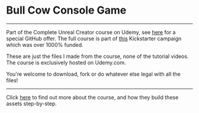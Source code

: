 # Bull Cow Console Game
****

Part of the Complete Unreal Creator course on Udemy, see [here](https://www.udemy.com/unrealcourse?couponCode=GitHubSpecial) for a special GitHub offer. The full course is part of [this](https://www.kickstarter.com/projects/bentristem/learn-to-make-video-games-unreal-developer-course) Kickstarter campaign which was over 1000% funded.

These are just the files I made from the course, none of the tutorial videos. The course is exclusively hosted on Udemy.com.

You're welcome to download, fork or do whatever else legal with all the files!

---
Click [here](https://www.udemy.com/unrealcourse?couponCode=GitHubSpecial) to find out more about the course, and how they build these assets step-by-step.
